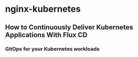 # nginx-kubernetes
## How to Continuously Deliver Kubernetes Applications With Flux CD
### GitOps for your Kubernetes workloads
